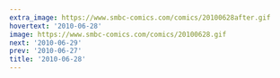 ```yaml
---
extra_image: https://www.smbc-comics.com/comics/20100628after.gif
hovertext: '2010-06-28'
image: https://www.smbc-comics.com/comics/20100628.gif
next: '2010-06-29'
prev: '2010-06-27'
title: '2010-06-28'
---
```

